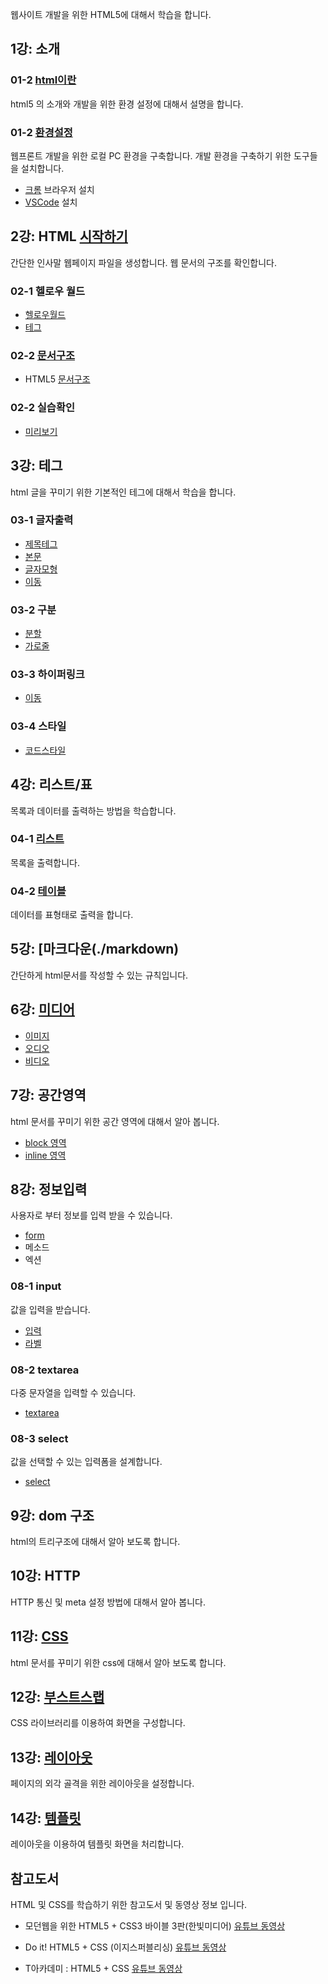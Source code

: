 웹사이트 개발을 위한 HTML5에 대해서 학습을 합니다.

## 1강: 소개

### 01-2 [html이란](./intro)
html5 의 소개와 개발을 위한 환경 설정에 대해서 설명을 합니다.


### 01-2 [환경설정](./setup)
웹프론트 개발을 위한 로컬 PC 환경을 구축합니다. 개발 환경을 구축하기 위한 도구들을 설치합니다.

* [크롬](./setup/chrome) 브라우저 설치
* [VSCode](./setup/vscode) 설치


## 2강: HTML [시작하기](./basic)
간단한 인사말 웹페이지 파일을 생성합니다. 웹 문서의 구조를 확인합니다.

### 02-1 헬로우 월드
* [헬로우월드](./basic/hello)
* [테그](./basic/tag)

### 02-2 [문서구조](./basic/structure)
* HTML5 [문서구조](./basic/structure)

### 02-2 실습확인
* [미리보기](./basic/preview)

## 3강: 테그
html 글을 꾸미기 위한 기본적인 테그에 대해서 학습을 합니다.

### 03-1 글자출력
* [제목테그](./tag/h)
* [본문](./tag/p)
* [글자모형](./tag/fontshape)
* [이동](./tag/ruby)

### 03-2 구분
* [분할](./tag/br)
* [가로줄](./tag/hr)

### 03-3 하이퍼링크
* [이동](./tag/a)

### 03-4 스타일
* [코드스타일](./tag/style)

## 4강: 리스트/표
목록과 데이터를 출력하는 방법을 학습합니다.

### 04-1 [리스트](./list/list)
목록을 출력합니다.

### 04-2 [테이블](./list/table)
데이터를 표형태로 출력을 합니다.

## 5강: [마크다운\(./markdown)
간단하게 html문서를 작성할 수 있는 규칙입니다.

## 6강: [미디어](./media)
* [이미지](./media/image)
* [오디오](./media/audio)
* [비디오](./media/video)


## 7강: 공간영역
html 문서를 꾸미기 위한 공간 영역에 대해서 알아 봅니다.

* [block 영역](./tag/div)
* [inline 영역](./tag/span)

## 8강: 정보입력
사용자로 부터 정보를 입력 받을 수 있습니다.

* [form](./form)
* 메소드
* 엑션

### 08-1 input
값을 입력을 받습니다.
* [입력](./form/input)
* [라벨](./form/label)

### 08-2 textarea
다중 문자열을 입력할 수 있습니다.

* [textarea](./form/textarea)

### 08-3 select
값을 선택할 수 있는 입력폼을 설계합니다.

* [select](./form/select)


## 9강: dom 구조
html의 트리구조에 대해서 알아 보도록 합니다.


## 10강: HTTP
HTTP 통신 및 meta 설정 방법에 대해서 알아 봅니다.

## 11강: [CSS](./css)
html 문서를 꾸미기 위한 css에 대해서 알아 보도록 합니다.


## 12강: [부스트스랩](./bootstrap)
CSS 라이브러리를 이용하여 화면을 구성합니다.

## 13강: [레이아웃](./layout)
페이지의 외각 골격을 위한 레이아웃을 설정합니다.

## 14강: [템플릿](./template)
레이아웃을 이용하여 템플릿 화면을 처리합니다.



## 참고도서
HTML 및 CSS를 학습하기 위한 참고도서 및 동영상 정보 입니다.

* 모던웹을 위한 HTML5 + CSS3 바이블 3판(한빛미디어)
[유튜브 동영상](https://www.youtube.com/playlist?list=PLBXuLgInP-5kgzJZRGhpHZINPu-K90jbM)

* Do it! HTML5 + CSS (이지스퍼블리싱)
[유튜브 동영상](https://www.youtube.com/playlist?list=PLG7te9eYUi7uvROuVChYgAL5pMK7gnWSp)

* T아카데미 : HTML5 + CSS
[유튜브 동영상](https://www.youtube.com/playlist?list=PL9mhQYIlKEhdTdvqzohqVs3RTVHzWPu79)


